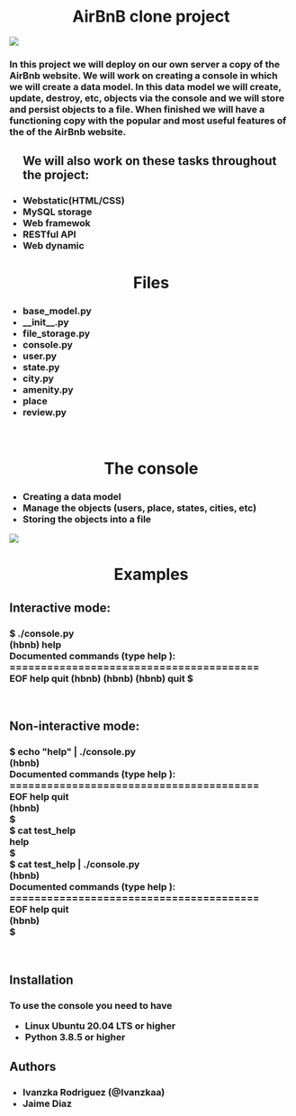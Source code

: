<head>
<h1><center>AirBnB clone project</center></h1>
<img src="https://camo.githubusercontent.com/a8cd2eef2325c425519095dc2501111e630a77eddb454938c527cb82ea9c3aeb/68747470733a2f2f73332e616d617a6f6e6177732e636f6d2f696e7472616e65742d70726f6a656374732d66696c65732f686f6c626572746f6e7363686f6f6c2d6869676865722d6c6576656c5f70726f6772616d6d696e672b2f3236332f4842544e2d68626e622d46696e616c2e706e67">
</head>
<body>
<h3>In this project we will deploy on our own server a copy of the AirBnb website. We will work on creating a console in which we will create a data model. In this data model we will create, update, destroy, etc, objects via the console and we will store and persist objects to a file. When finished we will have a functioning copy with the popular and most useful features of the of the AirBnb website.</h3>
<ul><h2>We will also work on these tasks throughout the project:</h2>
<h3>
<li>Webstatic(HTML/CSS)</li>
<li>MySQL storage</li>
<li>Web framewok</li>
<li>RESTful API</li>
<li>Web dynamic</li>
</h3>
</ul>
<h1><center>Files</center></h1>
<ul><h3>
<li>base_model.py</li>
<li>__init__.py</li>
<li>file_storage.py</li>
<li>console.py</li>
<li>user.py</li>
<li>state.py</li>
<li>city.py</li>
<li>amenity.py</li>
<li>place</li>
<li>review.py</li>
</ul></h3>
<br>
<h1><center>The console</center></h1>
<ul>
<h3>
<li>Creating a data model</li>
<li>Manage the objects (users, place, states, cities, etc)
<li>Storing the objects into a file</li>
</h3>
</ul>
<img src="https://www.spaceotechnologies.com/wp-content/uploads/2020/06/web-application-architecture-1.png">
<br>
<h1><center>Examples</center></h1>
<h2>Interactive mode:</h2>
<h3>
$ ./console.py
<br>
(hbnb) help
<br>
Documented commands (type help <topic>):
<br>
========================================
<br>
EOF  help  quit
(hbnb)
(hbnb)
(hbnb) quit
$
</h3>
<br>
<h2>Non-interactive mode:</h2>
<h3>
$ echo "help" | ./console.py
<br>
(hbnb)
<br>
Documented commands (type help <topic>):
<br>
========================================
<br>
EOF  help  quit
<br>
(hbnb)
<br>
$
<br>
$ cat test_help
<br>
help
<br>
$
<br>
$ cat test_help | ./console.py
<br>
(hbnb)
<br>
Documented commands (type help <topic>):
<br>
========================================
<br>
EOF  help  quit
<br>
(hbnb)
<br>
$
</h3>
<br>
<h2>Installation</h2>
<h3>To use the console you need to have
<ul>
<li>Linux Ubuntu 20.04 LTS or higher</li>
<li>Python 3.8.5 or higher</li>
</h3>
</ul>
<h2>Authors</h2>
<ul>
<h3>
<li>Ivanzka Rodriguez (@Ivanzkaa)</li>
<li>Jaime Diaz</li>
</h3>
</ul>
</body>

